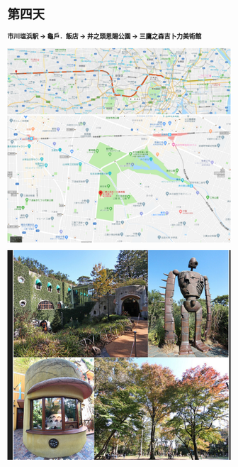 # 第四天

#### 市川塩浜駅 → 龜戶．飯店 → 井之頭恩賜公園 → 三鷹之森吉卜力美術館

![](/assets/1141.jpg)   ![](/assets/1118.png)

![](/assets/1142.png)

